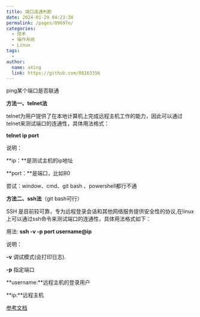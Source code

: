```yaml
---
title: 端口连通判断
date: 2024-01-29 04:23:38
permalink: /pages/09697e/
categories:
  - 技术
  - 操作系统
  - Linux
tags:
  - 
author: 
  name: aXing
  link: https://github.com/08163356
---
```


ping某个端口是否联通

**方法一、telnet法**

 telnet为用户提供了在本地计算机上完成远程主机工作的能力，因此可以通过telnet来测试端口的连通性，具体用法格式：

**telnet ip port**

说明：

**ip：**是测试主机的ip地址

**port：**是端口，比如80

尝试：window、cmd、git bash 、powershell都行不通
<!-- more -->



**方法二、ssh法**（git bash可行）

SSH 是目前较可靠，专为远程登录会话和其他网络服务提供安全性的协议,在linux上可以通过ssh命令来测试端口的连通性，具体用法格式如下：

用法: **ssh -v -p port username@ip**

说明：

**-v** 调试模式(会打印日志).

**-p** 指定端口

**username:**远程主机的登录用户

**ip:**远程主机



[参考文档](https://blog.csdn.net/lzxomg/article/details/76349887)
